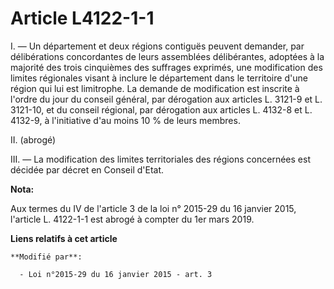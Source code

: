 # Article L4122-1-1

I. ― Un département et deux régions contiguës peuvent demander, par délibérations concordantes de leurs assemblées
délibérantes, adoptées à la majorité des trois cinquièmes des suffrages exprimés, une modification des limites régionales
visant à inclure le département dans le territoire d'une région qui lui est limitrophe. La demande de modification est
inscrite à l'ordre du jour du conseil général, par dérogation aux articles L. 3121-9 et L. 3121-10, et du conseil régional,
par dérogation aux articles L. 4132-8 et L. 4132-9, à l'initiative d'au moins 10 % de leurs membres.

II. (abrogé)

III. ― La modification des limites territoriales des régions concernées est décidée par décret en Conseil d'Etat.

**Nota:**

Aux termes du IV de l'article 3 de la loi n° 2015-29 du 16 janvier 2015, l'article L. 4122-1-1 est abrogé à compter du 1er
mars 2019.

**Liens relatifs à cet article**

	**Modifié par**:

	  - Loi n°2015-29 du 16 janvier 2015 - art. 3
